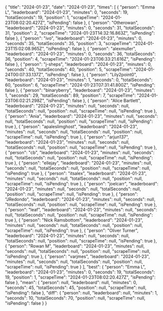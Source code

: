 {
  "title": "2024-01-23",
  "date": "2024-01-23",
  "times": [
    {
      "person": "Emma L",
      "leaderboard": "2024-01-23",
      "minutes": 0,
      "seconds": 19,
      "totalSeconds": 19,
      "position": 1,
      "scrapeTime": "2024-01-23T08:02:20.427Z",
      "isPending": false
    },
    {
      "person": "Otherowan",
      "leaderboard": "2024-01-23",
      "minutes": 0,
      "seconds": 31,
      "totalSeconds": 31,
      "position": 2,
      "scrapeTime": "2024-01-23T14:32:16.863Z",
      "isPending": false
    },
    {
      "person": "ivo",
      "leaderboard": "2024-01-23",
      "minutes": 0,
      "seconds": 35,
      "totalSeconds": 35,
      "position": 3,
      "scrapeTime": "2024-01-23T15:02:08.965Z",
      "isPending": false
    },
    {
      "person": "alexmuller",
      "leaderboard": "2024-01-23",
      "minutes": 0,
      "seconds": 36,
      "totalSeconds": 36,
      "position": 4,
      "scrapeTime": "2024-01-23T06:33:21.616Z",
      "isPending": false
    },
    {
      "person": "j-sheps",
      "leaderboard": "2024-01-23",
      "minutes": 0,
      "seconds": 40,
      "totalSeconds": 40,
      "position": 5,
      "scrapeTime": "2024-01-24T00:07:33.137Z",
      "isPending": false
    },
    {
      "person": "Lily2point0",
      "leaderboard": "2024-01-23",
      "minutes": 1,
      "seconds": 0,
      "totalSeconds": 60,
      "position": 6,
      "scrapeTime": "2024-01-23T07:31:41.800Z",
      "isPending": false
    },
    {
      "person": "binaryberry",
      "leaderboard": "2024-01-23",
      "minutes": 1,
      "seconds": 29,
      "totalSeconds": 89,
      "position": 7,
      "scrapeTime": "2024-01-23T06:02:21.298Z",
      "isPending": false
    },
    {
      "person": "Alice Bartlett",
      "leaderboard": "2024-01-23",
      "minutes": null,
      "seconds": null,
      "totalSeconds": null,
      "position": null,
      "scrapeTime": null,
      "isPending": true
    },
    {
      "person": "Ania",
      "leaderboard": "2024-01-23",
      "minutes": null,
      "seconds": null,
      "totalSeconds": null,
      "position": null,
      "scrapeTime": null,
      "isPending": true
    },
    {
      "person": "apaleslimghost",
      "leaderboard": "2024-01-23",
      "minutes": null,
      "seconds": null,
      "totalSeconds": null,
      "position": null,
      "scrapeTime": null,
      "isPending": true
    },
    {
      "person": "arjun137",
      "leaderboard": "2024-01-23",
      "minutes": null,
      "seconds": null,
      "totalSeconds": null,
      "position": null,
      "scrapeTime": null,
      "isPending": true
    },
    {
      "person": "cb",
      "leaderboard": "2024-01-23",
      "minutes": null,
      "seconds": null,
      "totalSeconds": null,
      "position": null,
      "scrapeTime": null,
      "isPending": true
    },
    {
      "person": "ellejay",
      "leaderboard": "2024-01-23",
      "minutes": null,
      "seconds": null,
      "totalSeconds": null,
      "position": null,
      "scrapeTime": null,
      "isPending": true
    },
    {
      "person": "itsalex",
      "leaderboard": "2024-01-23",
      "minutes": null,
      "seconds": null,
      "totalSeconds": null,
      "position": null,
      "scrapeTime": null,
      "isPending": true
    },
    {
      "person": "joelcarr",
      "leaderboard": "2024-01-23",
      "minutes": null,
      "seconds": null,
      "totalSeconds": null,
      "position": null,
      "scrapeTime": null,
      "isPending": true
    },
    {
      "person": "JRedondo",
      "leaderboard": "2024-01-23",
      "minutes": null,
      "seconds": null,
      "totalSeconds": null,
      "position": null,
      "scrapeTime": null,
      "isPending": true
    },
    {
      "person": "leaf",
      "leaderboard": "2024-01-23",
      "minutes": null,
      "seconds": null,
      "totalSeconds": null,
      "position": null,
      "scrapeTime": null,
      "isPending": true
    },
    {
      "person": "Nick Ramsbottom",
      "leaderboard": "2024-01-23",
      "minutes": null,
      "seconds": null,
      "totalSeconds": null,
      "position": null,
      "scrapeTime": null,
      "isPending": true
    },
    {
      "person": "Oliver Turner",
      "leaderboard": "2024-01-23",
      "minutes": null,
      "seconds": null,
      "totalSeconds": null,
      "position": null,
      "scrapeTime": null,
      "isPending": true
    },
    {
      "person": "Rowan M",
      "leaderboard": "2024-01-23",
      "minutes": null,
      "seconds": null,
      "totalSeconds": null,
      "position": null,
      "scrapeTime": null,
      "isPending": true
    },
    {
      "person": "varjmes",
      "leaderboard": "2024-01-23",
      "minutes": null,
      "seconds": null,
      "totalSeconds": null,
      "position": null,
      "scrapeTime": null,
      "isPending": true
    }
  ],
  "best": {
    "person": "Emma L",
    "leaderboard": "2024-01-23",
    "minutes": 0,
    "seconds": 19,
    "totalSeconds": 19,
    "position": 1,
    "scrapeTime": "2024-01-23T08:02:20.427Z",
    "isPending": false
  },
  "mean": {
    "person": null,
    "leaderboard": null,
    "minutes": 0,
    "seconds": 45,
    "totalSeconds": 45,
    "position": null,
    "scrapeTime": null,
    "isPending": false
  },
  "diff": {
    "person": null,
    "leaderboard": null,
    "minutes": 1,
    "seconds": 10,
    "totalSeconds": 70,
    "position": null,
    "scrapeTime": null,
    "isPending": false
  }
}